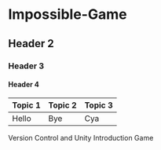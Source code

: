 # Impossible-Game
## Header 2
### Header 3
#### Header 4
| Topic 1 | Topic 2 | Topic 3 |
|---------|---------|---------|
| Hello | Bye | Cya |



 Version Control and Unity Introduction Game
